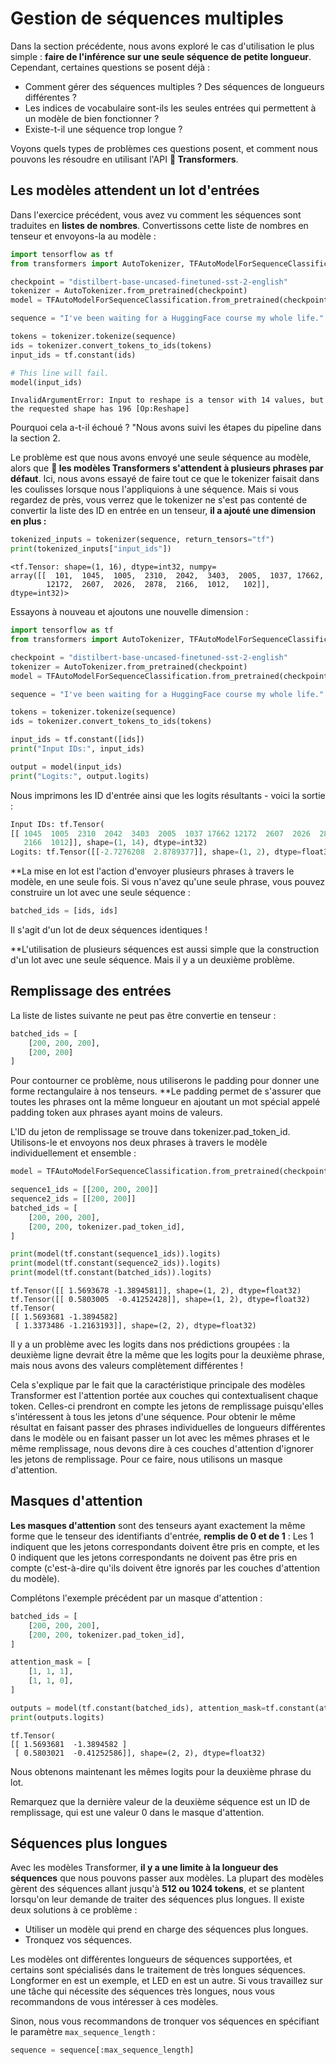 # Gestion de séquences multiples
Dans la section précédente, nous avons exploré le cas d'utilisation le plus simple : **faire de l'inférence sur une seule séquence de petite longueur**. Cependant, certaines questions se posent déjà :

- Comment gérer des séquences multiples ? Des séquences de longueurs différentes ?
- Les indices de vocabulaire sont-ils les seules entrées qui permettent à un modèle de bien fonctionner ?
- Existe-t-il une séquence trop longue ?
  
Voyons quels types de problèmes ces questions posent, et comment nous pouvons les résoudre en utilisant l'API **🤗 Transformers**.


## Les modèles attendent un lot d'entrées

Dans l'exercice précédent, vous avez vu comment les séquences sont traduites en **listes de nombres**. Convertissons cette liste de nombres en tenseur et envoyons-la au modèle :

```python
import tensorflow as tf
from transformers import AutoTokenizer, TFAutoModelForSequenceClassification

checkpoint = "distilbert-base-uncased-finetuned-sst-2-english"
tokenizer = AutoTokenizer.from_pretrained(checkpoint)
model = TFAutoModelForSequenceClassification.from_pretrained(checkpoint)

sequence = "I've been waiting for a HuggingFace course my whole life."

tokens = tokenizer.tokenize(sequence)
ids = tokenizer.convert_tokens_to_ids(tokens)
input_ids = tf.constant(ids)

# This line will fail.
model(input_ids)
```

```
InvalidArgumentError: Input to reshape is a tensor with 14 values, but the requested shape has 196 [Op:Reshape]
```

Pourquoi cela a-t-il échoué ? "Nous avons suivi les étapes du pipeline dans la section 2.

Le problème est que nous avons envoyé une seule séquence au modèle, alors que **🤗 les modèles Transformers s'attendent à plusieurs phrases par défaut**. 
Ici, nous avons essayé de faire tout ce que le tokenizer faisait dans les coulisses lorsque nous l'appliquions à une séquence. 
Mais si vous regardez de près, vous verrez que le tokenizer ne s'est pas contenté de convertir la liste des ID en entrée en un tenseur, **il a ajouté une dimension en plus :**

```python
tokenized_inputs = tokenizer(sequence, return_tensors="tf")
print(tokenized_inputs["input_ids"])
```

```
<tf.Tensor: shape=(1, 16), dtype=int32, numpy=
array([[  101,  1045,  1005,  2310,  2042,  3403,  2005,  1037, 17662,
        12172,  2607,  2026,  2878,  2166,  1012,   102]], dtype=int32)>
```

Essayons à nouveau et ajoutons une nouvelle dimension :

```python
import tensorflow as tf
from transformers import AutoTokenizer, TFAutoModelForSequenceClassification

checkpoint = "distilbert-base-uncased-finetuned-sst-2-english"
tokenizer = AutoTokenizer.from_pretrained(checkpoint)
model = TFAutoModelForSequenceClassification.from_pretrained(checkpoint)

sequence = "I've been waiting for a HuggingFace course my whole life."

tokens = tokenizer.tokenize(sequence)
ids = tokenizer.convert_tokens_to_ids(tokens)

input_ids = tf.constant([ids])
print("Input IDs:", input_ids)

output = model(input_ids)
print("Logits:", output.logits)
```
Nous imprimons les ID d'entrée ainsi que les logits résultants - voici la sortie :
```python
Input IDs: tf.Tensor(
[[ 1045  1005  2310  2042  3403  2005  1037 17662 12172  2607  2026  2878
   2166  1012]], shape=(1, 14), dtype=int32)
Logits: tf.Tensor([[-2.7276208  2.8789377]], shape=(1, 2), dtype=float32)
```

**La mise en lot est l'action d'envoyer plusieurs phrases à travers le modèle, en une seule fois. Si vous n'avez qu'une seule phrase, vous pouvez construire un lot avec une seule séquence :
```python
batched_ids = [ids, ids]
```
Il s'agit d'un lot de deux séquences identiques !


**L'utilisation de plusieurs séquences est aussi simple que la construction d'un lot avec une seule séquence. Mais il y a un deuxième problème. 


## Remplissage des entrées

La liste de listes suivante ne peut pas être convertie en tenseur :
```python
batched_ids = [
    [200, 200, 200],
    [200, 200]
]
```
Pour contourner ce problème, nous utiliserons le padding pour donner une forme rectangulaire à nos tenseurs. **Le padding permet de s'assurer que toutes les phrases ont la même longueur en ajoutant un mot spécial appelé padding token aux phrases ayant moins de valeurs.

L'ID du jeton de remplissage se trouve dans tokenizer.pad_token_id. Utilisons-le et envoyons nos deux phrases à travers le modèle individuellement et ensemble :
```python
model = TFAutoModelForSequenceClassification.from_pretrained(checkpoint)

sequence1_ids = [[200, 200, 200]]
sequence2_ids = [[200, 200]]
batched_ids = [
    [200, 200, 200],
    [200, 200, tokenizer.pad_token_id],
]

print(model(tf.constant(sequence1_ids)).logits)
print(model(tf.constant(sequence2_ids)).logits)
print(model(tf.constant(batched_ids)).logits)
```

```
tf.Tensor([[ 1.5693678 -1.3894581]], shape=(1, 2), dtype=float32)
tf.Tensor([[ 0.5803005  -0.41252428]], shape=(1, 2), dtype=float32)
tf.Tensor(
[[ 1.5693681 -1.3894582]
 [ 1.3373486 -1.2163193]], shape=(2, 2), dtype=float32)
```
Il y a un problème avec les logits dans nos prédictions groupées : la deuxième ligne devrait être la même que les logits pour la deuxième phrase, mais nous avons des valeurs complètement différentes !

Cela s'explique par le fait que la caractéristique principale des modèles Transformer est l'attention portée aux couches qui contextualisent chaque token. Celles-ci prendront en compte les jetons de remplissage puisqu'elles s'intéressent à tous les jetons d'une séquence. Pour obtenir le même résultat en faisant passer des phrases individuelles de longueurs différentes dans le modèle ou en faisant passer un lot avec les mêmes phrases et le même remplissage, nous devons dire à ces couches d'attention d'ignorer les jetons de remplissage. Pour ce faire, nous utilisons un masque d'attention.


## Masques d'attention

**Les masques d'attention** sont des tenseurs ayant exactement la même forme que le tenseur des identifiants d'entrée, **remplis de 0 et de 1** : Les 1 indiquent que les jetons correspondants doivent être pris en compte, et les 0 indiquent que les jetons correspondants ne doivent pas être pris en compte (c'est-à-dire qu'ils doivent être ignorés par les couches d'attention du modèle).

Complétons l'exemple précédent par un masque d'attention :
```python
batched_ids = [
    [200, 200, 200],
    [200, 200, tokenizer.pad_token_id],
]

attention_mask = [
    [1, 1, 1],
    [1, 1, 0],
]

outputs = model(tf.constant(batched_ids), attention_mask=tf.constant(attention_mask))
print(outputs.logits)
```

```
tf.Tensor(
[[ 1.5693681  -1.3894582 ]
 [ 0.5803021  -0.41252586]], shape=(2, 2), dtype=float32)
```
Nous obtenons maintenant les mêmes logits pour la deuxième phrase du lot.

Remarquez que la dernière valeur de la deuxième séquence est un ID de remplissage, qui est une valeur 0 dans le masque d'attention.

## Séquences plus longues

Avec les modèles Transformer, **il y a une limite à la longueur des séquences** que nous pouvons passer aux modèles. La plupart des modèles gèrent des séquences allant jusqu'à **512 ou 1024 tokens**, et se plantent lorsqu'on leur demande de traiter des séquences plus longues. Il existe deux solutions à ce problème :
- Utiliser un modèle qui prend en charge des séquences plus longues.
- Tronquez vos séquences.

Les modèles ont différentes longueurs de séquences supportées, et certains sont spécialisés dans le traitement de très longues séquences. Longformer en est un exemple, et LED en est un autre. Si vous travaillez sur une tâche qui nécessite des séquences très longues, nous vous recommandons de vous intéresser à ces modèles.

Sinon, nous vous recommandons de tronquer vos séquences en spécifiant le paramètre `max_sequence_length` :
```python
sequence = sequence[:max_sequence_length]
```